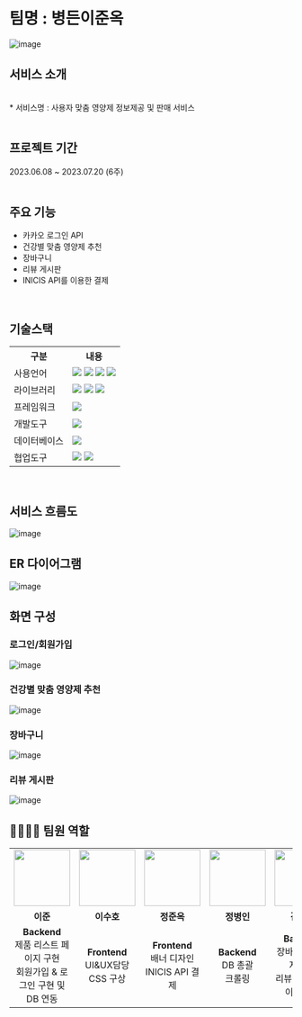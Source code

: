 # 팀명 : 병든이준옥
![image](https://ifh.cc/g/YsNAHD.png)
## 서비스 소개
<br>
* 서비스명 : 사용자 맞춤 영양제 정보제공 및 판매 서비스
<br>
<br>

## 프로젝트 기간
2023.06.08 ~ 2023.07.20 (6주)
<br>
<br>

## 주요 기능
* 카카오 로그인 API
* 건강별 맞춤 영양제 추천
* 장바구니
* 리뷰 게시판
* INICIS API를 이용한 결제
<br>

## 기술스택
<table>
  <tr>
    <th>구분</th>
    <th>내용</th>
  </tr>
  <tr>
    <td>사용언어</td>
    <td>
    <img src="https://img.shields.io/badge/Python-3776AB?style=for-the-badge&logo=Python&logoColor=white"/>
    <img src="https://img.shields.io/badge/CSS-1572B6?style=for-the-badge&logo=css3&logoColor=white">
    <img src="https://img.shields.io/badge/JavaScript-F7DF1E?style=for-the-badge&logo=JavaScript&logoColor=white"/>
    <img src="https://img.shields.io/badge/React-61DAFB?style=for-the-badge&logo=React&logoColor=black">
    </td>
  </tr>
  <tr>
    <td>라이브러리</td>
      <td>
      <img src="https://img.shields.io/badge/BootStrap-7952B3?style=for-the-badge&logo=BootStrap&logoColor=white"/>
      <img src="https://img.shields.io/badge/React_Router-CA4245?style=for-the-badge&logo=react-router&logoColor=white">
      <img src="https://img.shields.io/badge/Axios-007CE2?style=for-the-badge&logo=axios&logoColor=white">
      </td>
  </tr>
  <tr>
    <td>프레임워크</td>
    <td>
     <img src="https://img.shields.io/badge/Node.js-339933?style=for-the-badge&logo=Node.js&logoColor=white"/> 
    </td>
  </tr>
   <tr>
      <td>개발도구</td>
      <td>
          <img src="https://img.shields.io/badge/VSCode-007ACC?style=for-the-badge&logo=VisualStudioCode&logoColor=white"/>
      </td>
    </tr>
  <tr>
      <td>데이터베이스</td>
      <td>
          <img src="https://img.shields.io/badge/Oracle 11g-F80000?style=for-the-badge&logo=Oracle&logoColor=white"/>
       </td>
   </tr>
  <tr>
      <td>협업도구</td>
      <td>
           <img src="https://img.shields.io/badge/Git-F05032?style=for-the-badge&logo=Git&logoColor=white"/>
           <img src="https://img.shields.io/badge/GitHub-181717?style=for-the-badge&logo=GitHub&logoColor=white"/>
      </td>
  </tr>
</table>
<br>

## 서비스 흐름도
![image](https://ifh.cc/g/sFZPvl.png)

## ER 다이어그램
![image](https://ifh.cc/g/y5xLaS.png)

## 화면 구성

### 로그인/회원가입
![image](https://ifh.cc/g/qm9CJC.png)
<br>

### 건강별 맞춤 영양제 추천
![image](https://ifh.cc/g/VfXxgk.png)
<br>

### 장바구니
![image](https://ifh.cc/g/xwqCQZ.png)
<br>

### 리뷰 게시판
![image](https://ifh.cc/g/Yb1CSP.png)
<br>

## 👨‍👩‍👦‍👦 팀원 역할
<table>
  <tr>
    <td align="center"><img src="https://item.kakaocdn.net/do/fd49574de6581aa2a91d82ff6adb6c0115b3f4e3c2033bfd702a321ec6eda72c" width="100" height="100"/></td>
    <td align="center"><img src="https://mb.ntdtv.kr/assets/uploads/2019/01/Screen-Shot-2019-01-08-at-4.31.55-PM-e1546932545978.png" width="100" height="100"/></td>
    <td align="center"><img src="https://mblogthumb-phinf.pstatic.net/20160127_177/krazymouse_1453865104404DjQIi_PNG/%C4%AB%C4%AB%BF%C0%C7%C1%B7%BB%C1%EE_%B6%F3%C0%CC%BE%F0.png?type=w2" width="100" height="100"/></td>
    <td align="center"><img src="https://i.pinimg.com/236x/ed/bb/53/edbb53d4f6dd710431c1140551404af9.jpg" width="100" height="100"/></td>
    <td align="center"><img src="https://pbs.twimg.com/media/B-n6uPYUUAAZSUx.png" width="100" height="100"/></td>
  </tr>
  <tr>
    <td align="center"><strong>이준</strong></td>
    <td align="center"><strong>이수호</strong></td>
    <td align="center"><strong>정준옥</strong></td>
    <td align="center"><strong>정병인</strong></td>
    <td align="center"><strong>김민준</strong></td>
  </tr>
  <tr>
    <td align="center"><b>Backend</b><br>제품 리스트 페이지 구현<br>회원가입 & 로그인 구현 및 DB 연동</td>
    <td align="center"><b>Frontend</b><br>UI&UX담당<br>CSS 구상</td>
    <td align="center"><b>Frontend</b><br>배너 디자인<br>INICIS API 결제</td>
    <td align="center"><b>Backend</b><br>DB 총괄<br>크롤링</td>
    <td align="center"><b>Backend</b><br>장바구니 페이지 구현<br>리뷰 게시판 페이지 구현</td>
  </tr>
</table>
